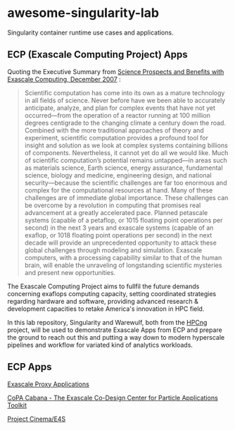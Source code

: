 # awesome-singularity-lab
Singularity container runtime use cases and applications.

## ECP (Exascale Computing Project) Apps

Quoting the Executive Summary from [Science Prospects and Benefits
with Exascale Computing, December 2007](https://www.webcitation.org/67OhjP9os?url=http://www.nccs.gov/wp-content/media/nccs_reports/Science%20Case%20_012808%20v3__final.pdf) :

> Scientific computation has come into its own as a mature technology in all fields of science.
Never before have we been able to accurately anticipate, analyze, and plan for complex events that
have not yet occurred—from the operation of a reactor running at 100 million degrees centigrade to
the changing climate a century down the road. Combined with the more traditional approaches of
theory and experiment, scientific computation provides a profound tool for insight and solution as we
look at complex systems containing billions of components. Nevertheless, it cannot yet do all we
would like. Much of scientific computation’s potential remains untapped—in areas such as materials
science, Earth science, energy assurance, fundamental science, biology and medicine, engineering
design, and national security—because the scientific challenges are far too enormous and complex for
the computational resources at hand. Many of these challenges are of immediate global importance.
These challenges can be overcome by a revolution in computing that promises real advancement
at a greatly accelerated pace. Planned petascale systems (capable of a petaflop, or 1015 floating point
operations per second) in the next 3 years and exascale systems (capable of an exaflop, or 1018
floating point operations per second) in the next decade will provide an unprecedented opportunity to
attack these global challenges through modeling and simulation. Exascale computers, with a
processing capability similar to that of the human brain, will enable the unraveling of longstanding
scientific mysteries and present new opportunities.

The Exascale Computing Project aims to fullfil the future demands concerning exaflops computing capacity, setting coordinated strategies regarding hardware and software, providing advanced research & development capacities to retake America's innovation in HPC field.


In this lab repository, Singularity and Warewulf, both from the [HPCng](https://www.hpcng.org) project, will be used to demonstrate Exascale Apps from ECP and prepare the ground to reach out this and putting a way down to modern hyperscale pipelines and workflow for variated kind of analytics workloads.

## ECP Apps

[Exascale Proxy Applications](https://proxyapps.exascaleproject.org/)

[CoPA Cabana - The Exascale Co-Design Center for Particle Applications Toolkit](https://github.com/ECP-copa/Cabana/)

[Project Cinema/E4S](http://pantheonscience.org/e4s/)



